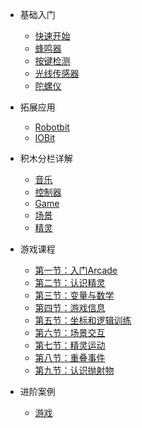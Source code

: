 
* 基础入门  

    <!-- - [下载与运行](makecode/入门_下载与运行) -->
    - [快速开始](makecode/makecode快速开始)
    <!-- - [LED](makecode/入门_LED) -->
    <!-- - [显示](makecode/入门_显示) -->
    - [蜂鸣器](makecode/入门_蜂鸣器)
    - [按键检测](makecode/入门_按键)
    <!-- - [温度传感器](makecode/入门_温度传感器) -->
    - [光线传感器](makecode/入门_光线传感器)
    - [陀螺仪](makecode/入门_陀螺仪)
    <!-- - [引脚控制](makecode/入门_引脚使用) -->

* 拓展应用

    - [Robotbit](makecode/Robotbit使用入门)
    - [IOBit](makecode/IOBit使用入门.md)

* 积木分栏详解 

    - [音乐](makecode/分栏_音乐)
    - [控制器](makecode/分栏_控制器)
    - [Game](makecode/分栏_Game)
    - [场景](makecode/分栏_场景)
    - [精灵](makecode/分栏_精灵)

- 游戏课程

    - [第一节：入门Arcade](makecode/lesson1)
    - [第二节：认识精灵](makecode/lesson2)
    - [第三节：变量与数学](makecode/lesson3)
    - [第四节：游戏信息](makecode/lesson4)
    - [第五节：坐标和逻辑训练](makecode/lesson5)
    - [第六节：场景交互](makecode/lesson6)
    - [第七节：精灵运动](makecode/lesson7)
    - [第八节：重叠事件](makecode/lesson8)
    - [第九节：认识抛射物](makecode/lesson9)

- 进阶案例 

    - [游戏](makecode/adGame)

    